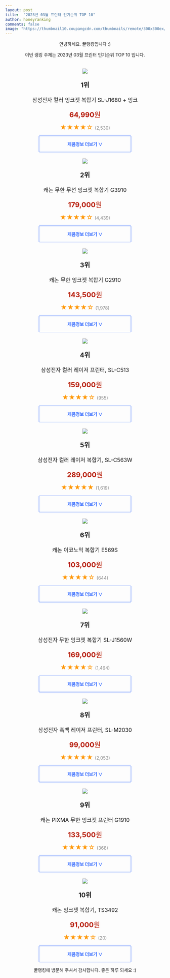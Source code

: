 ```yaml
---
layout: post
title:  "2023년 03월 프린터 인기순위 TOP 10"
author: honeyranking
comments: false
image: "https://thumbnail10.coupangcdn.com/thumbnails/remote/300x300ex/image/vendor_inventory/74bf/6ae16a8e2294330c55089f97b2d09254d084298f43b6b3dcc31c9d854d18.jpg"
---
```

<p style="text-align: center;">안녕하세요. 꿀랭킹입니다 :)</p>
<p style="text-align: center;">이번 랭킹 주제는 2023년 03월 프린터 인기순위 TOP 10 입니다.</p><center><img src="https://thumbnail10.coupangcdn.com/thumbnails/remote/300x300ex/image/vendor_inventory/74bf/6ae16a8e2294330c55089f97b2d09254d084298f43b6b3dcc31c9d854d18.jpg" style="margin-top:20px" /></center><p style="text-align: center; font-size: 20px"><b>1위</b></p><p style="text-align: center; font-size: 17px">삼성전자 컬러 잉크젯 복합기 SL-J1680 + 잉크</p><p style="text-align: center;"><span style="color: #b61800; font-size: 22px;"><b>64,990</b>원</span></p><p style="text-align: center;"><span style="color: #ff9600; font-size: 20px;">★★★★☆ </span><span style="color: #878787;">(2,530)</span></p><center><a href="https://link.coupang.com/a/SmoDq"><div style="font-size: 14px; display: inline-block; padding: 15px 90px; color: #346aff; border-radius: 2px; border: 1px solid #346aff; cursor: pointer;"><b>제품정보 더보기 &or;</b></div></a></center><center><img src="https://thumbnail6.coupangcdn.com/thumbnails/remote/300x300ex/image/retail/images/19083902683945-86f79c50-57d2-4898-97fe-8092afc2d46e.jpg" style="margin-top:20px" /></center><p style="text-align: center; font-size: 20px"><b>2위</b></p><p style="text-align: center; font-size: 17px">캐논 무한 무선 잉크젯 복합기 G3910</p><p style="text-align: center;"><span style="color: #b61800; font-size: 22px;"><b>179,000</b>원</span></p><p style="text-align: center;"><span style="color: #ff9600; font-size: 20px;">★★★★☆ </span><span style="color: #878787;">(4,439)</span></p><center><a href="https://www.coupang.com/vp/products/66778598?itemId=224249779&q=%ED%94%84%EB%A6%B0%ED%84%B0&sourceType=search&searchId=d14fc8bf67e74a259bba820f891fe528"><div style="font-size: 14px; display: inline-block; padding: 15px 90px; color: #346aff; border-radius: 2px; border: 1px solid #346aff; cursor: pointer;"><b>제품정보 더보기 &or;</b></div></a></center><center><img src="https://thumbnail7.coupangcdn.com/thumbnails/remote/300x300ex/image/retail/images/649767247663558-bae1c825-13bc-4964-9abe-1c2842f8e703.jpg" style="margin-top:20px" /></center><p style="text-align: center; font-size: 20px"><b>3위</b></p><p style="text-align: center; font-size: 17px">캐논 무한 잉크젯 복합기 G2910</p><p style="text-align: center;"><span style="color: #b61800; font-size: 22px;"><b>143,500</b>원</span></p><p style="text-align: center;"><span style="color: #ff9600; font-size: 20px;">★★★★☆ </span><span style="color: #878787;">(1,978)</span></p><center><a href="https://link.coupang.com/a/SmoDt"><div style="font-size: 14px; display: inline-block; padding: 15px 90px; color: #346aff; border-radius: 2px; border: 1px solid #346aff; cursor: pointer;"><b>제품정보 더보기 &or;</b></div></a></center><center><img src="https://thumbnail10.coupangcdn.com/thumbnails/remote/300x300ex/image/retail/images/347370954804021-be6ce913-e387-4b47-9206-112fab204def.jpg" style="margin-top:20px" /></center><p style="text-align: center; font-size: 20px"><b>4위</b></p><p style="text-align: center; font-size: 17px">삼성전자 컬러 레이저 프린터, SL-C513</p><p style="text-align: center;"><span style="color: #b61800; font-size: 22px;"><b>159,000</b>원</span></p><p style="text-align: center;"><span style="color: #ff9600; font-size: 20px;">★★★★☆ </span><span style="color: #878787;">(955)</span></p><center><a href="https://link.coupang.com/a/SmoDv"><div style="font-size: 14px; display: inline-block; padding: 15px 90px; color: #346aff; border-radius: 2px; border: 1px solid #346aff; cursor: pointer;"><b>제품정보 더보기 &or;</b></div></a></center><center><img src="https://thumbnail6.coupangcdn.com/thumbnails/remote/300x300ex/image/vendor_inventory/cfa4/3e3bc79a01da2eb0d83f8153912f5aa54f6ed6a8fe33a86746d59ff335ab.jpg" style="margin-top:20px" /></center><p style="text-align: center; font-size: 20px"><b>5위</b></p><p style="text-align: center; font-size: 17px">삼성전자 컬러 레이저 복합기, SL-C563W</p><p style="text-align: center;"><span style="color: #b61800; font-size: 22px;"><b>289,000</b>원</span></p><p style="text-align: center;"><span style="color: #ff9600; font-size: 20px;">★★★★★ </span><span style="color: #878787;">(1,619)</span></p><center><a href="https://link.coupang.com/a/SmoDw"><div style="font-size: 14px; display: inline-block; padding: 15px 90px; color: #346aff; border-radius: 2px; border: 1px solid #346aff; cursor: pointer;"><b>제품정보 더보기 &or;</b></div></a></center><center><img src="https://thumbnail7.coupangcdn.com/thumbnails/remote/300x300ex/image/product/image/vendoritem/2019/07/01/4668848127/0fdd1317-1c36-4ddd-923d-c3cf776ceb14.jpg" style="margin-top:20px" /></center><p style="text-align: center; font-size: 20px"><b>6위</b></p><p style="text-align: center; font-size: 17px">캐논 이코노믹 복합기 E569S</p><p style="text-align: center;"><span style="color: #b61800; font-size: 22px;"><b>103,000</b>원</span></p><p style="text-align: center;"><span style="color: #ff9600; font-size: 20px;">★★★★☆ </span><span style="color: #878787;">(644)</span></p><center><a href="https://link.coupang.com/a/SmoDx"><div style="font-size: 14px; display: inline-block; padding: 15px 90px; color: #346aff; border-radius: 2px; border: 1px solid #346aff; cursor: pointer;"><b>제품정보 더보기 &or;</b></div></a></center><center><img src="https://thumbnail9.coupangcdn.com/thumbnails/remote/300x300ex/image/retail/images/1672071048782508-e0f6778c-84a3-49e7-87d1-ac22b005c2e7.jpg" style="margin-top:20px" /></center><p style="text-align: center; font-size: 20px"><b>7위</b></p><p style="text-align: center; font-size: 17px">삼성전자 무한 잉크젯 복합기 SL-J1560W</p><p style="text-align: center;"><span style="color: #b61800; font-size: 22px;"><b>169,000</b>원</span></p><p style="text-align: center;"><span style="color: #ff9600; font-size: 20px;">★★★★☆ </span><span style="color: #878787;">(1,464)</span></p><center><a href="https://link.coupang.com/a/SmoDz"><div style="font-size: 14px; display: inline-block; padding: 15px 90px; color: #346aff; border-radius: 2px; border: 1px solid #346aff; cursor: pointer;"><b>제품정보 더보기 &or;</b></div></a></center><center><img src="https://thumbnail7.coupangcdn.com/thumbnails/remote/300x300ex/image/retail/images/1235763419437509-16e13041-3621-49e8-8d3c-a6ccfe850794.jpg" style="margin-top:20px" /></center><p style="text-align: center; font-size: 20px"><b>8위</b></p><p style="text-align: center; font-size: 17px">삼성전자 흑백 레이저 프린터, SL-M2030</p><p style="text-align: center;"><span style="color: #b61800; font-size: 22px;"><b>99,000</b>원</span></p><p style="text-align: center;"><span style="color: #ff9600; font-size: 20px;">★★★★★ </span><span style="color: #878787;">(2,053)</span></p><center><a href="https://link.coupang.com/a/SmoDB"><div style="font-size: 14px; display: inline-block; padding: 15px 90px; color: #346aff; border-radius: 2px; border: 1px solid #346aff; cursor: pointer;"><b>제품정보 더보기 &or;</b></div></a></center><center><img src="https://thumbnail8.coupangcdn.com/thumbnails/remote/300x300ex/image/product/image/vendoritem/2018/07/12/3563816597/09503cd0-2f0f-46a2-8e48-db15ea2e6c34.jpg" style="margin-top:20px" /></center><p style="text-align: center; font-size: 20px"><b>9위</b></p><p style="text-align: center; font-size: 17px">캐논 PIXMA 무한 잉크젯 프린터 G1910</p><p style="text-align: center;"><span style="color: #b61800; font-size: 22px;"><b>133,500</b>원</span></p><p style="text-align: center;"><span style="color: #ff9600; font-size: 20px;">★★★★☆ </span><span style="color: #878787;">(368)</span></p><center><a href="https://www.coupang.com/vp/products/69037429?itemId=230880582&q=%ED%94%84%EB%A6%B0%ED%84%B0&sourceType=search&searchId=d14fc8bf67e74a259bba820f891fe528"><div style="font-size: 14px; display: inline-block; padding: 15px 90px; color: #346aff; border-radius: 2px; border: 1px solid #346aff; cursor: pointer;"><b>제품정보 더보기 &or;</b></div></a></center><center><img src="https://thumbnail6.coupangcdn.com/thumbnails/remote/300x300ex/image/retail/images/2021/10/19/16/9/e450c405-1835-410c-9f82-31840dad25f7.jpg" style="margin-top:20px" /></center><p style="text-align: center; font-size: 20px"><b>10위</b></p><p style="text-align: center; font-size: 17px">캐논 잉크젯 복합기, TS3492</p><p style="text-align: center;"><span style="color: #b61800; font-size: 22px;"><b>91,000</b>원</span></p><p style="text-align: center;"><span style="color: #ff9600; font-size: 20px;">★★★★☆ </span><span style="color: #878787;">(20)</span></p><center><a href="https://link.coupang.com/a/SmoDC"><div style="font-size: 14px; display: inline-block; padding: 15px 90px; color: #346aff; border-radius: 2px; border: 1px solid #346aff; cursor: pointer;"><b>제품정보 더보기 &or;</b></div></a></center><p style="text-align: center;">꿀랭킹에 방문해 주셔서 감사합니다. 좋은 하루 되세요 :)</p>
